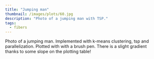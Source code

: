 ```yaml
---
title: "Jumping man"
thumbnail: /images/plots/60.jpg
description: "Photo of a jumping man with TSP."
tags:
  - fibers
---
```


Photo of a jumping man. Implemented with k-means clustering, tsp and parallelization. Plotted with with a brush pen. There is a slight gradient thanks to some slope on the plotting table!

